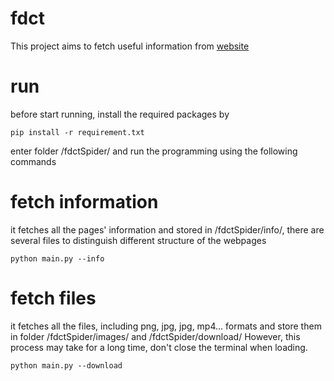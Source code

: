 # fdct 

This project aims to fetch useful information from [website](https://www.fdct.gov.mo/zh_tw/index.html)

# run
before start running, install the required packages by

```shell
pip install -r requirement.txt
```

enter folder /fdctSpider/ and run the programming using the following commands

# fetch information
it fetches all the pages' information and stored in /fdctSpider/info/, there are several files to distinguish different structure of the webpages

```shell
python main.py --info
```

# fetch files
it fetches all the files, including png, jpg, jpg, mp4... formats and store them in folder /fdctSpider/images/ and /fdctSpider/download/
However, this process may take for a long time, don't close the terminal when loading.

```shell
python main.py --download
```

<!-- # fetch Q&A
there are Q&A in the webpage, so it formats in structure like one question with one answer. fetched data can be found in folder /fdctSpider/info/

```shell
python main.py --qa
```

## NOTE
it is disable to reformat this [this website](https://www.fdct.gov.mo/zh_tw/research_funding1.html) into Q&A structure. Therefore, there is only 1 webpage suit for this format -->